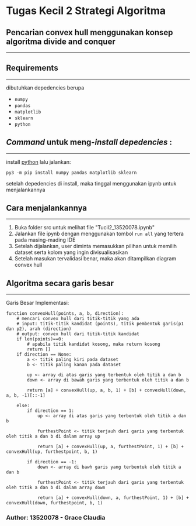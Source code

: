# Tugas Kecil 2 Strategi Algoritma 
## Pencarian convex hull menggunakan konsep algoritma divide and conquer
---
## Requirements
---
dibutuhkan depedencies berupa
- `numpy`
- `pandas`
- `matplotlib`
- `sklearn`
- `python`

## _Command_ untuk meng-_install depedencies_ :
---
install [python](https://www.python.org/downloads/) lalu jalankan:
```
py3 -m pip install numpy pandas matplotlib sklearn
```
setelah depedencies di install, maka tinggal menggunakan ipynb untuk menjalankannya

## Cara menjalankannya
---
1. Buka folder src untuk melihat file "Tucil2_13520078.ipynb"
2. Jalankan file ipynb dengan menggunakan tombol `run all` yang tertera pada masing-mading IDE
3. Setelah dijalankan, user diminta memasukkan pilihan untuk memilih dataset serta kolom yang ingin divisualisasikan
4. Setelah masukan tervalidasi benar, maka akan ditampilkan diagram convex hull 

## Algoritma secara garis besar
---
Garis Besar Implementasi:

```
function convexHull(points, a, b, direction):
    # mencari convex hull dari titik-titik yang ada
    # input: titik-titik kandidat (points), titik pembentuk garis(p1 dan p2), arah (direction)
    # output: convex hull dari titik-titik kandidat
    if len(points)==0:
        # apabila titik kandidat kosong, maka return kosong
        return []
    if direction == None:
        a <- titik paling kiri pada dataset
        b <- titik paling kanan pada dataset

        up <- array di atas garis yang terbentuk oleh titik a dan b
        down <- array di bawah garis yang terbentuk oleh titik a dan b

        return [a] + convexHull(up, a, b, 1) + [b] + convexHull(down, a, b, -1)[::-1]

    else:
        if direction == 1:
            up <- array di atas garis yang terbentuk oleh titik a dan b

            furthestPoint <- titik terjauh dari garis yang terbentuk oleh titik a dan b di dalam array up

            return [a] + convexHull(up, a, furthestPoint, 1) + [b] + convexHull(up, furthestpoint, b, 1)

        if direction == -1:
            down <- array di bawh garis yang terbentuk oleh titik a dan b

            furthestPoint <- titik terjauh dari garis yang terbentuk oleh titik a dan b di dalam array down

            return [a] + convexHull(down, a, furthestPoint, 1) + [b] + convexHull(down, furthestpoint, b, 1)

```     
### Author: 13520078 - Grace Claudia
